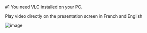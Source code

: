 #1 You need VLC installed on your PC.

Play video directly on the presentation screen in French and English

![image](https://github.com/cramaboule/PlayVideo/assets/21193662/60bea6e6-4441-4fc8-865c-cd02d836e498)
